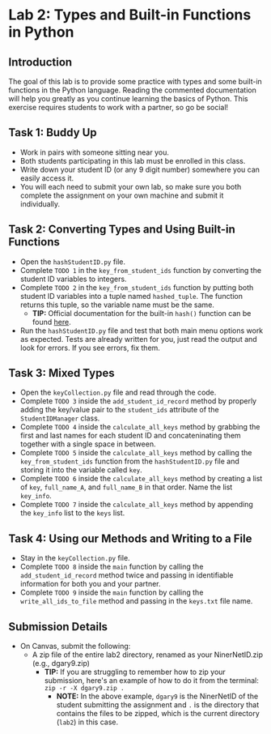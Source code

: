 # Lab 2: Types and Built-in Functions in Python

## Introduction

The goal of this lab is to provide some practice with types and some built-in functions in the Python language. Reading the commented documentation will help you greatly as you continue learning the basics of Python. This exercise requires students to work with a partner, so go be social!

## Task 1: Buddy Up

- Work in pairs with someone sitting near you.
- Both students participating in this lab must be enrolled in this class.
- Write down your student ID (or any 9 digit number) somewhere you can easily access it.
- You will each need to submit your own lab, so make sure you both complete the assignment on your own machine and submit it individually.

## Task 2: Converting Types and Using Built-in Functions

- Open the `hashStudentID.py` file.
- Complete `TODO 1` in the `key_from_student_ids` function by converting the student ID variables to integers.
- Complete `TODO 2` in the `key_from_student_ids` function by putting both student ID variables into a tuple named `hashed_tuple`. The function returns this tuple, so the variable name must be the same.
  - **TIP:** Official documentation for the built-in `hash()` function can be found [here](https://docs.python.org/3/library/functions.html#hash).
- Run the `hashStudentID.py` file and test that both main menu options work as expected. Tests are already written for you, just read the output and look for errors. If you see errors, fix them.

## Task 3: Mixed Types

- Open the `keyCollection.py` file and read through the code.
- Complete `TODO 3` inside the `add_student_id_record` method by properly adding the key/value pair to the `student_ids` attribute of the `StudentIDManager` class.
- Complete `TODO 4` inside the `calculate_all_keys` method by grabbing the first and last names for each student ID and concateninating them together with a single space in between.
- Complete `TODO 5` inside the `calculate_all_keys` method by calling the `key_from_student_ids` function from the `hashStudentID.py` file and storing it into the variable called `key`.
- Complete `TODO 6` inside the `calculate_all_keys` method by creating a list of `key`, `full_name_A`, and `full_name_B` in that order. Name the list `key_info`.
- Complete `TODO 7` inside the `calculate_all_keys` method by appending the `key_info` list to the `keys` list.

## Task 4: Using our Methods and Writing to a File

- Stay in the `keyCollection.py` file.
- Complete `TODO 8` inside the `main` function by calling the `add_student_id_record` method twice and passing in identifiable information for both you and your partner.
- Complete `TODO 9` inside the `main` function by calling the `write_all_ids_to_file` method and passing in the `keys.txt` file name.

## Submission Details

- On Canvas, submit the following:
  - A zip file of the entire lab2 directory, renamed as your NinerNetID.zip (e.g., dgary9.zip)
    - **TIP:** If you are struggling to remember how to zip your submission, here's an example of how to do it from the terminal: `zip -r -X dgary9.zip .`
      - **NOTE:** In the above example, `dgary9` is the NinerNetID of the student submitting the assignment and `.` is the directory that contains the files to be zipped, which is the current directory (`lab2`) in this case.
